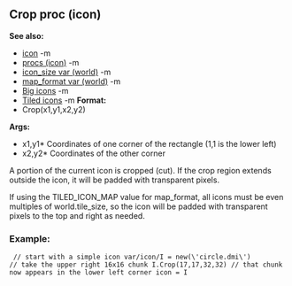 ## Crop proc (icon)
**See also:**
*   [icon](/ref/icon.md) -m
*   [procs (icon)](/ref/icon/proc.md) -m
*   [icon_size var (world)](/ref/world/var/icon_size.md) -m
*   [map_format var (world)](/ref/world/var/icon_size.md) -m
*   [Big icons](/ref/%7Bnotes%7D/big-icons.md) -m
*   [Tiled icons](/ref/%7Bnotes%7D/tiled-icons.md) -m<!-- -->
**Format:**
*   Crop(x1,y1,x2,y2)
<!-- -->
**Args:**
*   x1,y1* Coordinates of one corner of the rectangle (1,1 is the lower
    left)
*   x2,y2* Coordinates of the other corner


A portion of the current icon is cropped (cut). If the crop
region extends outside the icon, it will be padded with transparent
pixels. 

If using the TILED_ICON_MAP value for map_format, all
icons must be even multiples of world.tile_size, so the icon will be
padded with transparent pixels to the top and right as needed.
### Example:

```
 // start with a simple icon var/icon/I = new(\'circle.dmi\')
// take the upper right 16x16 chunk I.Crop(17,17,32,32) // that chunk
now appears in the lower left corner icon = I 
```

